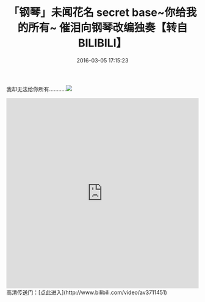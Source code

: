 ﻿---
title: 「钢琴」未闻花名 secret base~你给我的所有~ 催泪向钢琴改编独奏【转自BILIBILI】
url: 132.html
id: 132
categories:
  - 影音
date: 2016-03-05 17:15:23
tags:
   - 二次元
   - 催泪
---

我却无法给你所有...........![](https://cdn.jsdelivr.net/gh/sldarkwd/pictures@8d78d51/articles/132-1.jpeg) <!--more--> 
<iframe src="https://player.bilibili.com/player.html?aid=3711451&amp;cid=5946206&amp;page=1" allowtransparency="true" scrolling="no" width="100%" height="498" frameborder="0" allowfullscreen="true"></iframe> 高清传送门：[点此进入](http://www.bilibili.com/video/av3711451)